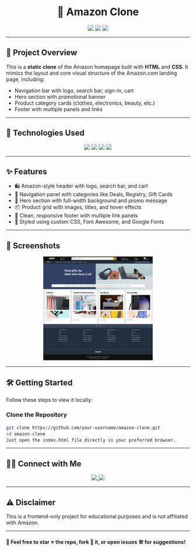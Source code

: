 <h1 align="center">🛒 Amazon Clone</h1>

<p align="center">
  <img src="https://img.shields.io/badge/HTML5-%23E34F26?style=for-the-badge&logo=html5&logoColor=white"/>
  <img src="https://img.shields.io/badge/CSS3-%231572B6?style=for-the-badge&logo=css3&logoColor=white"/>
  <img src="https://img.shields.io/badge/Responsive-Design-brightgreen?style=for-the-badge"/>
</p>

---

## 🧾 Project Overview

This is a **static clone** of the Amazon homepage built with **HTML** and **CSS**. It mimics the layout and core visual structure of the Amazon.com landing page, including:

- Navigation bar with logo, search bar, sign-in, cart
- Hero section with promotional banner
- Product category cards (clothes, electronics, beauty, etc.)
- Footer with multiple panels and links

---

## 🧰 Technologies Used

<p align="center">
  <img src="https://img.shields.io/badge/HTML5-E34F26?style=for-the-badge&logo=html5&logoColor=white"/>
  <img src="https://img.shields.io/badge/CSS3-1572B6?style=for-the-badge&logo=css3&logoColor=white"/>
  <img src="https://img.shields.io/badge/FontAwesome-Icons-blue?style=for-the-badge&logo=fontawesome&logoColor=white"/>
  <img src="https://img.shields.io/badge/Google-Fonts-4285F4?style=for-the-badge&logo=google&logoColor=white"/>
</p>

---

## ✨ Features

- 🛍️ Amazon-style header with logo, search bar, and cart
- 🧭 Navigation panel with categories like Deals, Registry, Gift Cards
- 🎯 Hero section with full-width background and promo message
- 📦 Product grid with images, titles, and hover effects
- 🦶 Clean, responsive footer with multiple link panels
- 🎨 Styled using custom CSS, Font Awesome, and Google Fonts

---

## 📸 Screenshots

<div align="center">
  <img src="assets/ss1.png" alt="Hero Section" width="300"/>
  <img src="assets/ss2.png" alt="Footer Section" width="300"/>
</div>

---

## 🛠️ Getting Started

Follow these steps to view it locally:

### Clone the Repository
```bash
git clone https://github.com/your-username/amazon-clone.git
cd amazon-clone
Just open the index.html file directly in your preferred browser.
```
---

## 🙋‍♂️ Connect with Me
<p align="center"> <a href="https://www.linkedin.com/in/samarth-jaiswal-72b67b313/" target="_blank"> <img src="https://img.shields.io/badge/LinkedIn-Connect-blue?style=for-the-badge&logo=linkedin&logoColor=white"/> </a> <a href="mailto:samjaiswal51@gmail.com"> <img src="https://img.shields.io/badge/Email-Send-red?style=for-the-badge&logo=gmail&logoColor=white"/> </a> </p>

---

## ⚠️ Disclaimer
This is a frontend-only project for educational purposes and is not affiliated with Amazon.

---

#### 💬 Feel free to star ⭐ the repo, fork 🍴 it, or open issues 🛠️ for suggestions!
